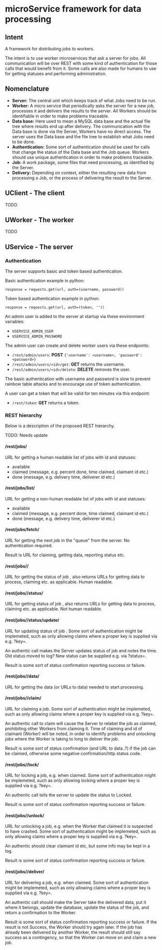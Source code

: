 # microService framework for data processing


## Intent
A framework for distributing jobs to workers.

The intent is to use worker microservices that ask a server for jobs. All
communication will be over REST with some kind of authentication for those
calls that would benefit from it. Some calls are also made for humans to use
for getting statuses and performing administration.


## Nomenclature

- **Server:** The central unit which keeps track of what Jobs need to be run.
- **Worker:** A micro service that periodically asks the server for a new job,
  processes it and delivers the results to the server. All Workers should be
  identifiable in order to make problems traceable.
- **Data base:** Here used to mean a MySQL data base and the actual file tree
  where results end up after delivery. The communication with the Data base is
  done via the Server, Workers have no direct access. The server uses the Data
  base and the file tree to establish what Jobs need to be done.
- **Authentication:** Some sort of authentication should be used for calls that
  change the status of the Data base and the Job queue. Workers should use
  unique authentication in order to make problems traceable.
- **Job:** A work package, some files that need processing, as identified by
  the Server.
- **Delivery:** Depending on context, either the resulting new data from
  processing a Job, or the process of delivering the result to the Server.


## UClient - The client

TODO


## UWorker - The worker

TODO


## UService - The server

### Authentication

The server supports basic and token based authentication.

Basic authentication example in python:

    response = requests.get(url, auth=(username, password))

Token based authentication example in python:

    response = requests.get(url, auth=(token, ''))

An admin user is added to the server at startup via these environment
variables:

- `USERVICE_ADMIN_USER`
- `USERVICE_ADMIN_PASSWORD`

The admin user can create and delete worker users via these endpoints:

- `/rest/admin/users`: **POST** `{'username': <username>, 'password': <password>}`
- `/rest/admin/users/<id>/get`: **GET** returns the username.
- `/rest/admin/users/<id>/delete`: **DELETE** removes the user.

The basic authentication with username and password is slow to prevent
rainbow table attacks and to encourage use of token authentication.

A user can get a token that will be valid for ten minutes via this endpoint:

- `/rest/token`: **GET** returns a token.

### REST hierarchy

Below is a description of the proposed REST hierarchy.

TODO: Needs update


#### /rest/jobs/

URL for getting a human readable list of jobs with id and statuses:
- available
- claimed (message, e.g. percent done, time claimed, claimant id etc.)
- done (message, e.g. delivery time, deliverer id etc.)


#### /rest/jobs/list/

URL for getting a non-human readable list of jobs with id and statuses:
- available
- claimed (message, e.g. percent done, time claimed, claimant id etc.)
- done (message, e.g. delivery time, deliverer id etc.)


#### /rest/jobs/fetch/

URL for getting the next job in the "queue" from the server.  No authentication
required.

Result is URL for claiming, getting data, reporting status etc.


#### /rest/jobs/<id>/

URL for getting the status of job <id>, also returns URLs for getting data to
process, claiming etc. as applicable. Human readable.


#### /rest/jobs/<id>/status/

URL for getting status of job <id>, also returns URLs for getting data to
process, claiming etc. as applicable. Not human readable.

#### /rest/jobs/<id>/status/update/

URL for updating status of job <id>. Some sort of authentication might be
implemeted, such as only allowing claims where a proper key is supplied via
e.g. ?key=.

An authentic call makes the Server updates status of job and notes the time.
Old status moved to log? New status can be supplied e.g. via ?status=.

Result is some sort of status confirmation reporting success or failure.


#### /rest/jobs/<id>/data/
URL for getting the data (or URLs to data) needed to start processing.


#### /rest/jobs/<id>/claim/
URL for claiming a job. Some sort of authentication might be implemeted, such
as only allowing claims where a proper key is supplied via e.g. ?key=.

An authentic call to claim will cause the Server to relabel the job as claimed,
prohibiting other Workers from claiming it. Time of claiming and id of claimant
(Worker) will be noted, in order to identify problems and unlocking jobs where
the Worker is taking to long to deliver the job.

Result is some sort of status confirmation (and URL to data..?) if the job can
be claimed, otherwise some negative confirmation/http status code.


#### /rest/jobs/<id>/lock/
URL for locking a job, e.g. when claimed. Some sort of authentication might be
implemeted, such as only allowing locking where a proper key is supplied via
e.g. ?key=.

An authentic call tells the server to update the status to Locked.

Result is some sort of status confirmation reporting success or failure.


#### /rest/jobs/<id>/unlock/
URL for unlocking a job, e.g. when the Worker that claimed it is suspected to
have crashed. Some sort of authentication might be implemeted, such as only
allowing claims where a proper key is supplied via e.g. ?key=.

An authentic should clear claimant id etc, but some info may be kept in a log.

Result is some sort of status confirmation reporting success or failure.


#### /rest/jobs/<id>/deliver/
URL for delivering a job, e.g. when claimed. Some sort of authentication might
be implemeted, such as only allowing claims where a proper key is supplied via
e.g. ?key=.

An authentic call should make the Server take the delivered data, put it where
it belongs, update the database, update the status of the job, and return a
confirmation to the Worker.

Result is some sort of status confirmation reporting success or failure.  If
the result is not Success, the Worker should try again later. If the job has
already been delivered by another Worker, the result should still say success
as a contingency, so that the Worker can move on and claim a new job.
